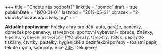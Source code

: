 +++
title = "Chcete nás podpořit?"
linktitle = "pomoc"
draft = true
publishDate = "1970-01-01"
lastmod = "2019-05-31"
obrazek = "2-obrazky/ilustrace/pastelky.jpg"
+++

**Aktuálně poptáváme:** hračky a hry pro děti- auta, garáže, panenky, domeček pro panenky, stavebnice, sportovní vybavení - obruče, žíněnky, kladinu, vybavení na tvoření- PVC ubrusy, tempery, štětce, papíry do tiskárny, čtvrtky, pastelky, hygienické a dezinfekční potřeby - toaletní papír, tekuté mýdlo, saponáty. Více [ZDE](o-nas/info-pro-sponzory/). Děkujeme!
